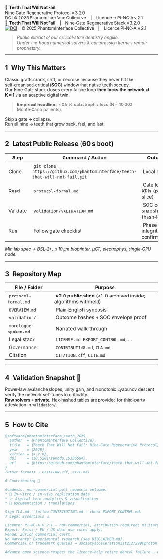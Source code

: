 🦷 **Teeth That Will Not Fail**  
Nine‑Gate Regenerative Protocol v 3.2.0    
DOI © 2025 PhantomInterface Collective | Licence → PI‑NC‑A v 2.1  
🦷 **Teeth That Will Not Fail** | Nine‑Gate Regenerative Stack v 3.2.0  
[![DOI](https://zenodo.org/badge/DOI/10.5281/zenodo.15336594.svg)](https://doi.org/10.5281/zenodo.15336594) © 2025 PhantomInterface Collective | Licence PI‑NC‑A v 2.1  


> *Public extract of our critical‑state dentistry engine.  
> Under‑the‑hood numerical solvers & compression kernels remain proprietary.*  

---

## 1 Why This Matters  
Classic grafts crack, drift, or necrose because they never hit the self‑organised‑critical (**SOC**) window that native teeth occupy.  
Our Nine‑Gate stack closes every failure loop **then locks the network at K ≈ 1** via an adaptive digital twin.  
> **Empirical headline:** < 0.5 % catastrophic loss (N = 10 000 Monte‑Carlo patients).  

Skip a gate → collapse.   
Run all nine → teeth that grow back, feel, and last.  

---

## 2 Latest Public Release (60 s boot)  

| Step | Command / Action | Outcome |
|------|------------------|---------|
| Clone | `git clone https://github.com/phantominterface/teeth-that-will-not-fail.git` | Local repo |
| Read | `protocol-formal.md` | Gate logic + KPIs (public slice) |
| Validate | `validation/VALIDATION.md` | SOC corridor snapshot (hash‑locked) |
| Run | Follow gate checklist | Phase integrity confirmed |

*Min lab spec → BSL‑2+, ≤ 10 µm bioprinter, µCT, electrophys, single‑GPU node.*

---

## 3 Repository Map  

| File / Folder | Purpose |
|---------------|---------|
| `protocol-formal.md` | **v2.0 public slice** (v1.0 archived inside; algorithms withheld) |
| `OVERVIEW.md` | Plain‑English synopsis |
| `validation/` | Outcome hashes + SOC envelope proof |
| `monologue-spoken.md` | Narrated walk‑through |
| Legal stack | `LICENSE.md`, `EXPORT_CONTROL.md`, … |
| Governance | `CONTRIBUTING.md`, `CLA.md` |
| Citation | `CITATION.cff`, `CITE.md` |

---

## 4 Validation Snapshot 🔬  

Power‑law avalanche slopes, unity gain, and monotonic Lyapunov descent verify the network self‑tunes to criticality.  
**Raw solvers ≡ private.** Hex‑hashed tables are provided for third‑party attestation in `validation/`.  

---

## 5 How to Cite  

```bibtex
@software{phantominterface_teeth_2025,
  author  = {PhantomInterface Collective},
  title   = {Teeth That Will Not Fail: Nine‑Gate Regenerative Protocol},
  year    = {2025},
  version = {3.2.0},
  doi     = {10.5281/zenodo.15336594},
  url     = {https://github.com/phantominterface/teeth-that-will-not-fail}
}
(Other formats → CITATION.cff, CITE.md)

6 Contributing 🤝

Academic, non‑commercial pull requests welcome:
* 🔬 In‑vitro / in‑vivo replication data
* 📈 Digital‑twin analytics & visualisation
* 📝 Documentation / translations

Sign CLA.md → follow CONTRIBUTING.md → check EXPORT_CONTROL.md.
7 Legal Essentials ⚠️

Licence: PI‑NC‑A v 2.1 – non‑commercial, attribution‑required; military / proprietary‑AI use forbidden.
Export: Swiss / EU / US dual‑use rules apply.
Venue: Zürich Commercial Court.
No Warranty: Experimental research (see DISCLAIMER.md).
Commercial or trademark queries → societyaccelerationist2127299@proton.me (PGP on request).

Advance open science—respect the licence—help retire dental failure … on our terms.
